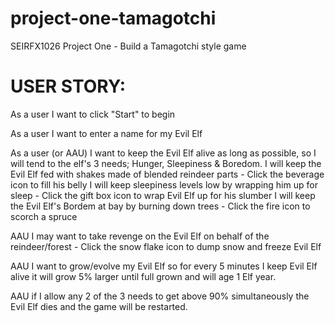 # project-one-tamagotchi #
SEIRFX1026 Project One - Build a Tamagotchi style game

# USER STORY:
As a user I want to click "Start" to begin

As a user I want to enter a name for my Evil Elf

As a user (or AAU) I want to keep the Evil Elf alive as long as possible, so I will tend to the elf's 3 needs; Hunger, Sleepiness & Boredom.
    I will keep the Evil Elf fed with shakes made of blended reindeer parts -       Click the beverage icon to fill his belly
    I will keep sleepiness levels low by wrapping him up for sleep
    -      Click the gift box icon to wrap Evil Elf up for his slumber
    I will keep the Evil Elf's Bordem at bay by burning down trees
    -      Click the fire icon to scorch a spruce

AAU I may want to take revenge on the Evil Elf on behalf of the reindeer/forest
    -      Click the snow flake icon to dump snow and freeze Evil Elf

AAU I want to grow/evolve my Evil Elf so for every 5 minutes I keep Evil Elf alive it will grow 5% larger until full grown and will age 1 Elf year.

AAU if I allow any 2 of the 3 needs to get above 90% simultaneously the Evil Elf dies and the game will be restarted.